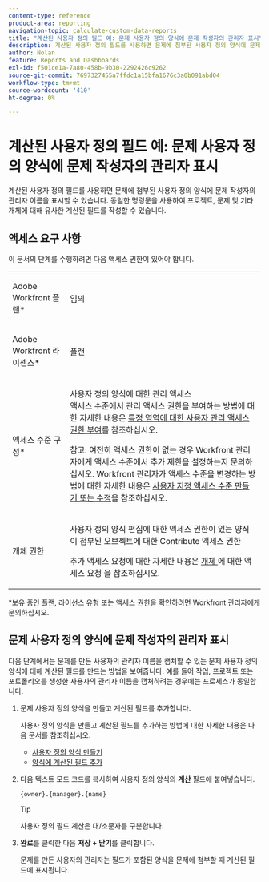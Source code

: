 ```yaml
---
content-type: reference
product-area: reporting
navigation-topic: calculate-custom-data-reports
title: "계산된 사용자 정의 필드 예: 문제 사용자 정의 양식에 문제 작성자의 관리자 표시"
description: 계산된 사용자 정의 필드를 사용하면 문제에 첨부된 사용자 정의 양식에 문제 작성자의 관리자 이름을 표시할 수 있습니다. 동일한 명령문을 사용하여 프로젝트, 문제 및 기타 개체에 대해 유사한 계산된 필드를 작성할 수 있습니다.
author: Nolan
feature: Reports and Dashboards
exl-id: f501ce1a-7a80-458b-9b30-2292426c9262
source-git-commit: 7697327455a7ffdc1a15bfa1676c3a0b091abd04
workflow-type: tm+mt
source-wordcount: '410'
ht-degree: 0%

---
```


# 계산된 사용자 정의 필드 예: 문제 사용자 정의 양식에 문제 작성자의 관리자 표시

계산된 사용자 정의 필드를 사용하면 문제에 첨부된 사용자 정의 양식에 문제 작성자의 관리자 이름을 표시할 수 있습니다. 동일한 명령문을 사용하여 프로젝트, 문제 및 기타 개체에 대해 유사한 계산된 필드를 작성할 수 있습니다.

<!--outdated link: 
>[!TIP]
>
>For information about additional custom text mode examples from other customers, follow the [Text Mode Reporting](https://one.workfront.com/s/topic/0TO0z000000cdHmGAI/text-mode-reporting?tabset-21363=3) topic on our Community site.
-->

## 액세스 요구 사항

이 문서의 단계를 수행하려면 다음 액세스 권한이 있어야 합니다.

<table style="table-layout:auto"> 
 <col> 
 <col> 
 <tbody> 
  <tr> 
   <td> <p>Adobe Workfront 플랜*</p> </td> 
   <td>임의</td> 
  </tr> 
  <tr> 
   <td> <p>Adobe Workfront 라이센스*</p> </td> 
   <td> <p>플랜 </p> </td> 
  </tr> 
  <tr data-mc-conditions=""> 
   <td>액세스 수준 구성*</td> 
   <td> <p>사용자 정의 양식에 대한 관리 액세스<br>액세스 수준에서 관리 액세스 권한을 부여하는 방법에 대한 자세한 내용은 <a href="../../../administration-and-setup/add-users/configure-and-grant-access/grant-users-admin-access-certain-areas.md" class="MCXref xref">특정 영역에 대한 사용자 관리 액세스 권한 부여</a>를 참조하십시오.</p> <p>참고: 여전히 액세스 권한이 없는 경우 Workfront 관리자에게 액세스 수준에서 추가 제한을 설정하는지 문의하십시오. Workfront 관리자가 액세스 수준을 변경하는 방법에 대한 자세한 내용은 <a href="../../../administration-and-setup/add-users/configure-and-grant-access/create-modify-access-levels.md" class="MCXref xref">사용자 지정 액세스 수준 만들기 또는 수정</a>을 참조하십시오.</p> </td> 
  </tr> 
  <tr data-mc-conditions=""> 
   <td> <p>개체 권한</p> </td> 
   <td> <p>사용자 정의 양식 편집에 대한 액세스 권한이 있는 양식이 첨부된 오브젝트에 대한 Contribute 액세스 권한</p> <p>추가 액세스 요청에 대한 자세한 내용은 <a href="../../../workfront-basics/grant-and-request-access-to-objects/request-access.md" class="MCXref xref">개체 </a>에 대한 액세스 요청 을 참조하십시오.</p> </td> 
  </tr> 
 </tbody> 
</table>

&#42;보유 중인 플랜, 라이선스 유형 또는 액세스 권한을 확인하려면 Workfront 관리자에게 문의하십시오.

## 문제 사용자 정의 양식에 문제 작성자의 관리자 표시

다음 단계에서는 문제를 만든 사용자의 관리자 이름을 캡처할 수 있는 문제 사용자 정의 양식에 대해 계산된 필드를 만드는 방법을 보여줍니다. 예를 들어 작업, 프로젝트 또는 포트폴리오를 생성한 사용자의 관리자 이름을 캡처하려는 경우에는 프로세스가 동일합니다.

1. 문제 사용자 정의 양식을 만들고 계산된 필드를 추가합니다.

   사용자 정의 양식을 만들고 계산된 필드를 추가하는 방법에 대한 자세한 내용은 다음 문서를 참조하십시오.

   * [사용자 정의 양식 만들기](/help/quicksilver/administration-and-setup/customize-workfront/create-manage-custom-forms/form-designer/design-a-form/design-a-form.md)
   * [양식에 계산된 필드 추가](/help/quicksilver/administration-and-setup/customize-workfront/create-manage-custom-forms/form-designer/design-a-form/add-a-calculated-field.md)

1. 다음 텍스트 모드 코드를 복사하여 사용자 정의 양식의 **계산** 필드에 붙여넣습니다.

   ```
   {owner}.{manager}.{name}
   ```

   >[!TIP]
   >
   >사용자 정의 필드 계산은 대/소문자를 구분합니다.

1. **완료**&#x200B;를 클릭한 다음 **저장 + 닫기**&#x200B;를 클릭합니다.

   문제를 만든 사용자의 관리자는 필드가 포함된 양식을 문제에 첨부할 때 계산된 필드에 표시됩니다.
